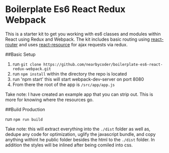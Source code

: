 # Boilerplate Es6 React Redux Webpack

This is a starter kit to get you working with es6 classes and modules within React using Redux and Webpack. The kit includes basic routing using [react-router](https://github.com/reactjs/react-router) and uses [react-resource](https://github.com/cidevant/react-resource) for ajax requests via redux.

##Basic Setup

1. run `git clone https://github.com/nearbycoder/boilerplate-es6-react-redux-webpack.git`
2. run `npm install` within the directory the repo is located
3. run 'npm start' this will start webpack-dev-server on port 8080
4. From there the root of the app is `/src/app/app.js`

Take note: I have created an example app that you can strip out. This is more for knowing where the resources go.

##Build Production

run `npm run build`

Take note: this will extract everything into the `./dist` folder as well as, dedupe any code for optimization, uglify the javascript bundle, and copy anything withint he public folder besides the html to the `./dist` folder. In addition the styles will be inlined after being comiled into css.


